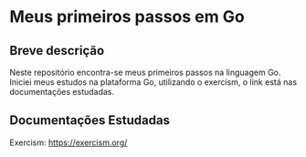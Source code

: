 # Meus primeiros passos em Go

## Breve descrição

Neste repositório encontra-se meus primeiros passos na linguagem Go.
Iniciei meus estudos na plataforma Go, utilizando o exercism, o link está nas documentações estudadas.

## Documentações Estudadas

Exercism: https://exercism.org/
